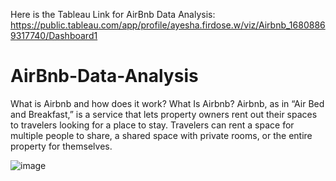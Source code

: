 Here is the Tableau Link for AirBnb Data Analysis: https://public.tableau.com/app/profile/ayesha.firdose.w/viz/Airbnb_16808869317740/Dashboard1
# AirBnb-Data-Analysis

What is Airbnb and how does it work?
What Is Airbnb? Airbnb, as in “Air Bed and Breakfast,” is a service that lets property owners rent out their spaces to travelers looking for a place to stay. Travelers can rent a space for multiple people to share, a shared space with private rooms, or the entire property for themselves.

![image](https://encrypted-tbn0.gstatic.com/images?q=tbn:ANd9GcT1k0YN-BoClabrZkXFGx7wHkdCfvCmU7gY8A&usqp=CAU)
